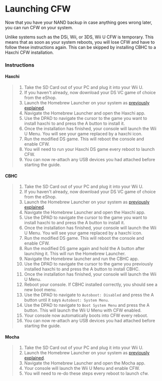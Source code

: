 # Launching CFW

Now that you have your NAND backup in case anything goes wrong later, you can run CFW on your system.

Unlike systems such as the DSi, Wii, or 3DS, Wii U CFW is temporary. This means that as soon as your system reboots, you will lose CFW and have to follow these instructions again. This can be skipped by installing CBHC to a Haxchi CFW installation.

### Instructions

<!-- tabs:start -->

#### **Haxchi**

> 1. Take the SD Card out of your PC and plug it into your Wii U.
> 2. If you haven't already, now download your DS VC game of choice from the eShop.
> 3. Launch the Homebrew Launcher on your system as [previously explained](/browser-exploit).
> 4. Navigate the Homebrew Launcher and open the Haxchi app.
> 5. Use the DPAD to navigate the cursor to the game you want to install haxchi to and press the A button to install it.
> 6. Once the installation has finished, your console will launch the Wii U Menu. You will see your game replaced by a haxchi icon.
> 7. Run the modified DS game. This will reboot the console and enable CFW.
> 8. You will need to run your Haxchi DS game every reboot to launch CFW.
> 9. You can now re-attach any USB devices you had attached before starting the guide.

#### **CBHC**

> 1. Take the SD Card out of your PC and plug it into your Wii U.
> 2. If you haven't already, now download your DS VC game of choice from the eShop.
> 3. Launch the Homebrew Launcher on your system as [previously explained](/browser-exploit).
> 4. Navigate the Homebrew Launcher and open the Haxchi app.
> 5. Use the DPAD to navigate the cursor to the game you want to install haxchi to and press the A button to install it.
> 6. Once the installation has finished, your console will launch the Wii U Menu. You will see your game replaced by a haxchi icon.
> 7. Run the modified DS game. This will reboot the console and enable CFW.
> 8. Run the modified DS game again and hold the A button after launching it. This will run the Homebrew Launcher.
> 9. Navigate the Homebrew launcher and run the CBHC app.
> 10. Use the DPAD to navigate the cursor to the game you previously installed haxchi to and press the A button to install CBHC.
> 11. Once the installation has finished, your console will launch the Wii U Menu.
> 12. Reboot your console. If CBHC installed correctly, you should see a new boot menu.
> 13. Use the DPAD to navigate to `Autoboot: Disabled` and press the A button until it says `Autoboot: System Menu`.
> 14. Use the DPAD to navigate to `Boot System Menu` and press the A button. This will launch the Wii U Menu with CFW enabled.
> 15. Your console now automatically boots into CFW every reboot.
> 16. You can now re-attach any USB devices you had attached before starting the guide.

#### **Mocha**

> 1. Take the SD Card out of your PC and plug it into your Wii U.
> 2. Launch the Homebrew Launcher on your system as [previously explained](/browser-exploit).
> 3. Navigate the Homebrew Launcher and open the Mocha app.
> 4. Your console will launch the Wii U Menu and enable CFW.
> 5. You will need to re-do these steps every reboot to launch cfw.

<!-- tabs:end -->
